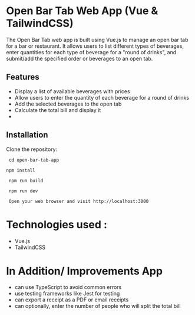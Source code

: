 # Open Bar Tab Web App (Vue & TailwindCSS)

The Open Bar Tab web app is built using Vue.js to manage an open bar tab for a bar or restaurant. It allows users to list different types of beverages, enter quantities for each type of beverage for a "round of drinks", and submit/add the specified order or beverages to an open tab.

## Features
- Display a list of available beverages with prices
- Allow users to enter the quantity of each beverage for a round of drinks
- Add the selected beverages to the open tab
- Calculate the total bill and display it
- 
## Installation
 Clone the repository:
```
 cd open-bar-tab-app
```

```
npm install
```

```
 npm run build
```

```
 npm run dev
```
```
 Open your web browser and visit http://localhost:3000
```

# Technologies used :

- Vue.js
- TailwindCSS

# In Addition/ Improvements App
- can use TypeScript to avoid common errors
- use testing frameworks like Jest for testing
- can export a receipt as a PDF or email receipts
- can optionally, enter the number of people who will split the total bill
